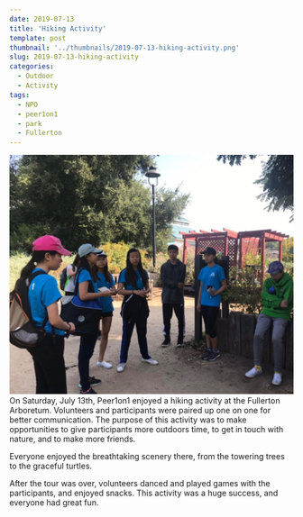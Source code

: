 ```yaml
---
date: 2019-07-13
title: 'Hiking Activity'
template: post
thumbnail: '../thumbnails/2019-07-13-hiking-activity.png'
slug: 2019-07-13-hiking-activity
categories:
  - Outdoor
  - Activity
tags:
  - NPO
  - peer1on1
  - park
  - Fullerton
---
```


![](../images/2019-07-13-image0.jpg)
On Saturday, July 13th, Peer1on1 enjoyed a hiking activity at the Fullerton Arboretum. Volunteers and participants were paired up one on one for better communication. The purpose of this activity was to make opportunities to give participants more outdoors time, to get in touch with nature, and to make more friends.

Everyone enjoyed the breathtaking scenery there, from the towering trees to the graceful turtles.

After the tour was over, volunteers danced and played games with the participants, and enjoyed snacks. This activity was a huge success, and everyone had great fun.
